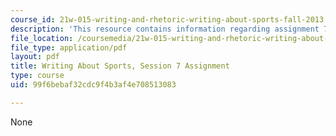 ```yaml
---
course_id: 21w-015-writing-and-rhetoric-writing-about-sports-fall-2013
description: 'This resource contains information regarding assignment 7. '
file_location: /coursemedia/21w-015-writing-and-rhetoric-writing-about-sports-fall-2013/99f6bebaf32cdc9f4b3af4e708513083_MIT21W_015F13_Assignment7.pdf
file_type: application/pdf
layout: pdf
title: Writing About Sports, Session 7 Assignment
type: course
uid: 99f6bebaf32cdc9f4b3af4e708513083

---
```

None